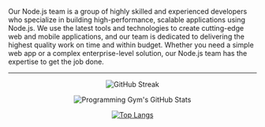 Our Node.js team is a group of highly skilled and experienced developers who specialize in building high-performance, scalable applications using Node.js. We use the latest tools and technologies to create cutting-edge web and mobile applications, and our team is dedicated to delivering the highest quality work on time and within budget. Whether you need a simple web app or a complex enterprise-level solution, our Node.js team has the expertise to get the job done.
<hr/>

<div class="stats" align="center">

![GitHub Streak](https://streak-stats.demolab.com?user=nodeteamdev&count_private=true&theme=algolia&border_radius=20)

![Programming Gym's GitHub Stats](https://github-readme-stats.vercel.app/api?username=nodeteamdev&hide=stars&count_private=true&show_icons=true&theme=algolia&border_radius=20) 

[![Top Langs](https://github-readme-stats.vercel.app/api/top-langs/?username=nodeteamdev&layout=compact&show_icons=true&theme=algolia&border_radius=20)](https://github.com/anuraghazra/github-readme-stats)

</div>
